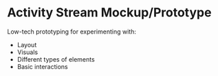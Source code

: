 # Activity Stream Mockup/Prototype

Low-tech prototyping for experimenting with:
- Layout
- Visuals
- Different types of elements
- Basic interactions 